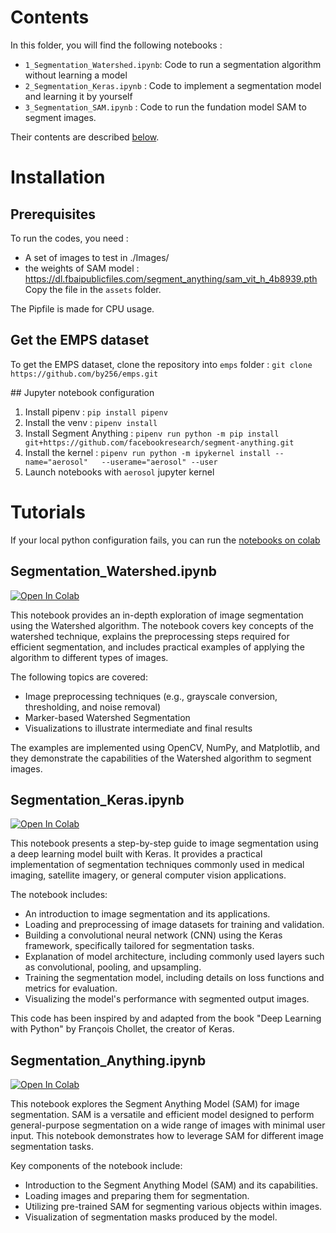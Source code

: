 # Contents

In this folder, you will find the following notebooks : 
 * `1_Segmentation_Watershed.ipynb`: Code to run a segmentation algorithm without learning a model
 * `2_Segmentation_Keras.ipynb` : Code to implement a segmentation model and learning it by yourself 
 * `3_Segmentation_SAM.ipynb` : Code to run the fundation model SAM to segment images.
 
 Their contents are described [below](#tutorials).

# Installation

## Prerequisites

To run the codes, you need : 
 * A set of images to test in ./Images/
 * the weights of SAM model :
   https://dl.fbaipublicfiles.com/segment_anything/sam_vit_h_4b8939.pth 
   Copy the file in the `assets` folder.

The Pipfile is made for CPU usage. 

## Get the EMPS dataset 

To get the EMPS dataset, clone the repository into `emps` folder : 
`git clone https://github.com/by256/emps.git`

## Jupyter notebook configuration 

1. Install pipenv : `pip install pipenv`
1. Install the venv : `pipenv install` 
1. Install Segment Anything : `pipenv run python -m pip install   git+https://github.com/facebookresearch/segment-anything.git`
1. Install the kernel : `pipenv run python -m ipykernel install --name="aerosol"   --userame="aerosol" --user`
1. Launch notebooks with `aerosol` jupyter kernel  


# Tutorials

If your local python configuration fails, you can run the [notebooks on colab](https://drive.google.com/drive/folders/1IbSBKymrI71-HVHzs5j9NkkAQ6qOmiB4?usp=sharing)

## Segmentation_Watershed.ipynb

[![Open In Colab](https://colab.research.google.com/assets/colab-badge.svg)](https://colab.research.google.com/drive/1oPETP8ZGtK15MwJ8Id9dgUicQ4Ag_HXa?usp=sharing)

This notebook provides an in-depth exploration of image segmentation using the Watershed algorithm. The notebook covers key concepts of the watershed technique, explains the preprocessing steps required for efficient segmentation, and includes practical examples of applying the algorithm to different types of images.

The following topics are covered:
  - Image preprocessing techniques (e.g., grayscale conversion, thresholding, and noise removal)
  - Marker-based Watershed Segmentation
  - Visualizations to illustrate intermediate and final results

The examples are implemented using OpenCV, NumPy, and Matplotlib, and they demonstrate the capabilities of the Watershed algorithm to segment images.


## Segmentation_Keras.ipynb

[![Open In Colab](https://colab.research.google.com/assets/colab-badge.svg)](https://colab.research.google.com/drive/1fL-T8icnZgEHnBakr_ClB1yyQR6_q-Lp?usp=sharing)

This notebook presents a step-by-step guide to image segmentation using a deep learning model built with Keras. It provides a practical implementation of segmentation techniques commonly used in medical imaging, satellite imagery, or general computer vision applications.

The notebook includes:

  - An introduction to image segmentation and its applications.
  -  Loading and preprocessing of image datasets for training and validation.
  -  Building a convolutional neural network (CNN) using the Keras framework, specifically tailored for segmentation tasks.
  -  Explanation of model architecture, including commonly used layers such as convolutional, pooling, and upsampling.
  -  Training the segmentation model, including details on loss functions  and metrics for evaluation.
  -  Visualizing the model's performance with segmented output images.

This code has been inspired by and adapted from the book "Deep Learning with Python" by François Chollet, the creator of Keras.

## Segmentation_Anything.ipynb

[![Open In Colab](https://colab.research.google.com/assets/colab-badge.svg)](https://colab.research.google.com/drive/19Bce8yQdlOCjFMSd98DKklddNNoclwU5?usp=sharing)


This notebook explores the Segment Anything Model (SAM) for image segmentation. SAM is a versatile and efficient model designed to perform general-purpose segmentation on a wide range of images with minimal user input. This notebook demonstrates how to leverage SAM for different image segmentation tasks.

Key components of the notebook include:

  - Introduction to the Segment Anything Model (SAM) and its capabilities.
  - Loading images and preparing them for segmentation.
  -  Utilizing pre-trained SAM for segmenting various objects within images.
  -  Visualization of segmentation masks produced by the model.
  

